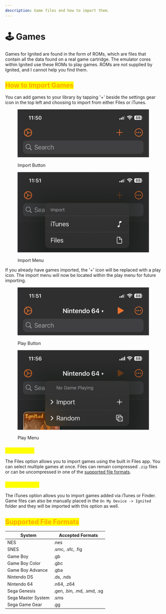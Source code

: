 ```yaml
---
description: Game files and how to import them.
---
```


# 🕹 Games

Games for Ignited are found in the form of ROMs, which are files that contain all the data found on a real game cartridge. The emulator cores within Ignited use these ROMs to play games. ROMs are not supplied by Ignited, and I cannot help you find them.

## <mark style="color:orange;">How to Import Games</mark>

You can add games to your library by tapping '+' beside the settings gear icon in the top left and choosing to import from either Files or iTunes.

<div data-full-width="false">

<figure><img src="../.gitbook/assets/import-button-no-games" alt=""><figcaption><p>Import Button</p></figcaption></figure>

 

<figure><img src="../.gitbook/assets/import-menu-no-games" alt=""><figcaption><p>Import Menu</p></figcaption></figure>

</div>

If you already have games imported, the '+' icon will be replaced with a play icon. The import menu will now be located within the play menu for future importing.

<div>

<figure><img src="../.gitbook/assets/import-button-with-games" alt=""><figcaption><p>Play Button</p></figcaption></figure>

 

<figure><img src="../.gitbook/assets/import-menu-with-games" alt=""><figcaption><p>Play Menu</p></figcaption></figure>

</div>

### <mark style="color:yellow;">Files Import</mark>

The Files option allows you to import games using the built in Files app. You can select multiple games at once. Files can remain compressed `.zip` files or can be uncompressed in one of the [supported file formats](games.md#supported-file-formats).

### <mark style="color:yellow;">iTunes Import</mark>

The iTunes option allows you to import games added via iTunes or Finder. Game files can also be manually placed in the `On My Device -> Ignited` folder and they will be imported with this option as well.

## <mark style="color:orange;">**Supported File Formats**</mark>

| System             | Accepted Formats           |
| ------------------ | -------------------------- |
| NES                | .nes                       |
| SNES               | .smc, .sfc, .fig           |
| Game Boy           | .gb                        |
| Game Boy Color     | .gbc                       |
| Game Boy Advance   | .gba                       |
| Nintendo DS        | .ds, .nds                  |
| Nintendo 64        | .n64, .z64                 |
| Sega Genesis       | .gen, .bin, .md, .smd, .sg |
| Sega Master System | .sms                       |
| Sega Game Gear     | .gg                        |

